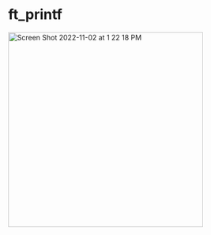 # ft_printf

<img width="394" alt="Screen Shot 2022-11-02 at 1 22 18 PM" src="https://user-images.githubusercontent.com/114252614/199488491-06dc9448-4487-40ee-8394-adf4b253cde6.png">
